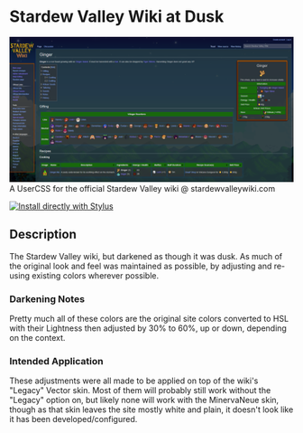 # Stardew Valley Wiki at Dusk
![Example Screenshot](https://raw.githubusercontent.com/voltaek/SVWikiDusk/main/example.png)
A UserCSS for the official Stardew Valley wiki @ stardewvalleywiki.com

[![Install directly with Stylus](https://img.shields.io/badge/Install%20directly%20with-Stylus-238b8b.svg)](https://raw.githubusercontent.com/voltaek/SVWikiDusk/main/userstyle.user.css)

## Description
The Stardew Valley wiki, but darkened as though it was dusk. As much of the original look and feel was maintained as possible, by adjusting and re-using existing colors wherever possible.

### Darkening Notes
Pretty much all of these colors are the original site colors converted to HSL with their Lightness then adjusted by 30% to 60%, up or down, depending on the context.

### Intended Application
These adjustments were all made to be applied on top of the wiki's "Legacy" Vector skin. Most of them will probably still work without the "Legacy" option on, but likely none will work with the MinervaNeue skin, though as that skin leaves the site mostly white and plain, it doesn't look like it has been developed/configured.
